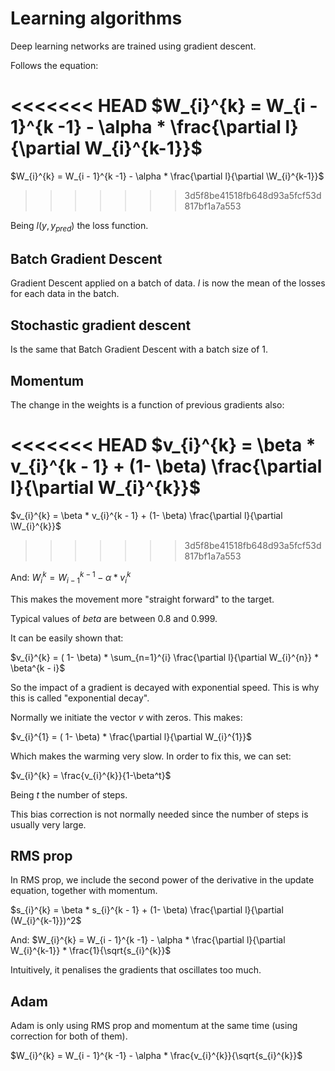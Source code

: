 # Learning algorithms

Deep learning networks are trained using gradient descent.

Follows the equation:

<<<<<<< HEAD
$W_{i}^{k} = W_{i - 1}^{k -1} - \alpha * \frac{\partial l}{\partial W_{i}^{k-1}}$
=======
$W_{i}^{k} = W_{i - 1}^{k -1} - \alpha * \frac{\partial l}{\partial \W_{i}^{k-1}}$
>>>>>>> 3d5f8be41518fb648d93a5fcf53d817bf1a7a553

Being $l(y, y_{pred})$ the loss function.


## Batch Gradient Descent

Gradient Descent applied on a batch of data. $l$ is now the mean of the losses for each data in the batch.

## Stochastic gradient descent

Is the same that Batch Gradient Descent with a batch size of 1. 

## Momentum

The change in the weights is a function of previous gradients also:

<<<<<<< HEAD
$v_{i}^{k} = \beta *  v_{i}^{k - 1} + (1- \beta) \frac{\partial l}{\partial W_{i}^{k}}$
=======
$v_{i}^{k} = \beta *  v_{i}^{k - 1} + (1- \beta) \frac{\partial l}{\partial \W_{i}^{k}}$
>>>>>>> 3d5f8be41518fb648d93a5fcf53d817bf1a7a553

And:
$W_{i}^{k} = W_{i - 1}^{k -1} - \alpha * v_{i}^{k}$

This makes the movement more "straight forward" to the target.

Typical values of $beta$ are between 0.8 and 0.999.

It can be easily shown that:

$v_{i}^{k} = ( 1- \beta) * \sum_{n=1}^{i} \frac{\partial l}{\partial W_{i}^{n}} * \beta^{k - i}$

So the impact of a gradient is decayed with exponential speed. This is why this is called "exponential decay".

Normally we initiate the vector $v$ with zeros. This makes:

$v_{i}^{1} = ( 1- \beta) * \frac{\partial l}{\partial W_{i}^{1}}$

Which makes the warming very slow. In order to fix this, we can set:

$v_{i}^{k} = \frac{v_{i}^{k}}{1-\beta^t}$

Being $t$ the number of steps.

This bias correction is not normally needed since the number of steps is usually very large.


## RMS prop

In RMS prop, we include the second power of the derivative in the update equation, together with momentum.

$s_{i}^{k} = \beta *  s_{i}^{k - 1} + (1- \beta) \frac{\partial l}{\partial (W_{i}^{k-1}})^2$

And:
$W_{i}^{k} = W_{i - 1}^{k -1} - \alpha * \frac{\partial l}{\partial W_{i}^{k-1}} * \frac{1}{\sqrt{s_{i}^{k}}$

Intuitively, it penalises the gradients that oscillates too much.



## Adam

Adam is only using RMS prop and momentum at the same time (using correction for both of them).

$W_{i}^{k} = W_{i - 1}^{k -1} - \alpha *  \frac{v_{i}^{k}}{\sqrt{s_{i}^{k}}$


